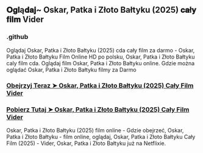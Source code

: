 ## 𝐎𝐠𝐥ą𝐝𝐚𝐣~ Oskar, Patka i Złoto Bałtyku (2025) 𝐜𝐚ł𝐲 𝐟𝐢𝐥𝐦 Vider

### .github

Oglądaj Oskar, Patka i Złoto Bałtyku (2025) cda cały film za darmo - Oskar, Patka i Złoto Bałtyku Film Online HD po polsku, Oskar, Patka i Złoto Bałtyku caly film cda. Oglądaj film Oskar, Patka i Złoto Bałtyku online. Gdzie można oglądać Oskar, Patka i Złoto Bałtyku filmy za Darmo

### [Obejrzyj Teraz ➤ Oskar, Patka i Złoto Bałtyku (2025) Cały Film Vider](https://watching4khdmovies.blogspot.com/2025/03/oskar.html)

### [Pobierz Tutaj ➤ Oskar, Patka i Złoto Bałtyku (2025) Cały Film Vider](https://watching4khdmovies.blogspot.com/2025/03/oskar.html)

Oskar, Patka i Złoto Bałtyku (2025) film online - Gdzie obejrzeć, Oskar, Patka i Złoto Bałtyku - film online, oglądaj, Oskar, Patka i Złoto Bałtyku Cały Film (2025) - Vider, Oskar, Patka i Złoto Bałtyku już na Netflixie.
